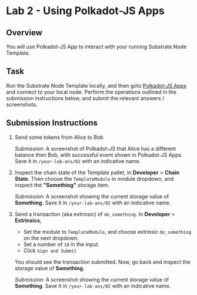 # Lab 2 - Using Polkadot-JS Apps

## Overview

You will use Polkadot-JS App to interact with your running Substrate Node Template.

## Task

Run the Substrate Node Template locally, and then goto [Polkadot-JS Apps](https://polkadot.js.org/apps) and connect to your local node. Perform the operations outlined in the submission instructions below, and submit the relevant answers / screenshots.

## Submission Instructions

1. Send some tokens from Alice to Bob

   _Submission_: A screenshot of Polkadot-JS that Alice has a different balance then Bob, with successful event shown in Polkadot-JS Apps. Save it in `/your-lab-ans/02` with an indicative name.

2. Inspect the chain state of the Template pallet, in **Developer** > **Chain State**. Then choose the `TemplateModule` in module dropdown, and inspect the **"Something"** storage item.

   _Submission_: A screenshot showing the current storage value of **Something**. Save it in `/your-lab-ans/02` with an indicative name.

3. Send a transaction (aka extrinsic) of `do_something`. In **Developer** > **Extrinsics**,

   - Set the module to `TemplateModule`, and choose extrinsic `do_something` on the next dropdown.
   - Set a number of `10` in the input.
   - Click `Sign and Submit`

   You should see the transaction submitted. Now, go back and inspect the storage value of **Something**.

   _Submission_: A screenshot showing the current storage value of **Something**. Save it in `/your-lab-ans/02` with an indicative name.

